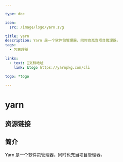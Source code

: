 ```yaml
---

type: doc

icon:
  src: /image/logo/yarn.svg

title: yarn
description: Yarn 是一个软件包管理器，同时也充当项目管理器。
tags:
  - 包管理器

links:
  - text: 📖文档地址
    link: &togo https://yarnpkg.com/cli

togo: *togo

---
```


<ShowLogo />

# yarn

<ShowTags />

<ShowBreadcrumb />

## 资源链接

<ShowLinks />

## 简介

Yarn 是一个软件包管理器，同时也充当项目管理器。
